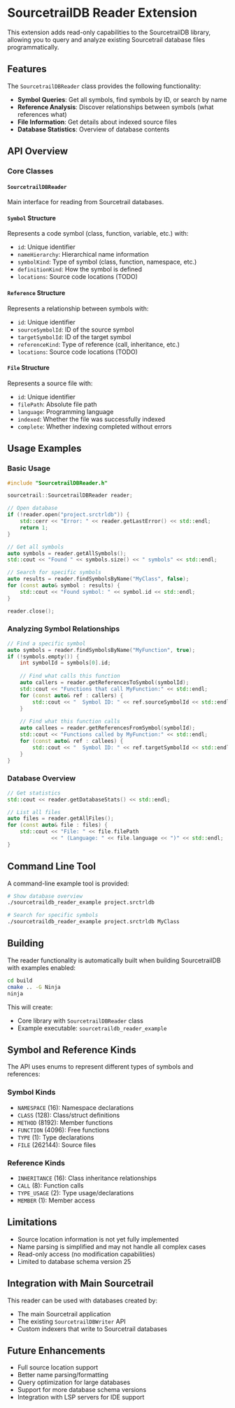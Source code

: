 # SourcetrailDB Reader Extension

This extension adds read-only capabilities to the SourcetrailDB library, allowing you to query and analyze existing Sourcetrail database files programmatically.

## Features

The `SourcetrailDBReader` class provides the following functionality:

- **Symbol Queries**: Get all symbols, find symbols by ID, or search by name
- **Reference Analysis**: Discover relationships between symbols (what references what)
- **File Information**: Get details about indexed source files
- **Database Statistics**: Overview of database contents

## API Overview

### Core Classes

#### `SourcetrailDBReader`
Main interface for reading from Sourcetrail databases.

#### `Symbol` Structure
Represents a code symbol (class, function, variable, etc.) with:
- `id`: Unique identifier
- `nameHierarchy`: Hierarchical name information
- `symbolKind`: Type of symbol (class, function, namespace, etc.)
- `definitionKind`: How the symbol is defined
- `locations`: Source code locations (TODO)

#### `Reference` Structure
Represents a relationship between symbols with:
- `id`: Unique identifier
- `sourceSymbolId`: ID of the source symbol
- `targetSymbolId`: ID of the target symbol
- `referenceKind`: Type of reference (call, inheritance, etc.)
- `locations`: Source code locations (TODO)

#### `File` Structure
Represents a source file with:
- `id`: Unique identifier
- `filePath`: Absolute file path
- `language`: Programming language
- `indexed`: Whether the file was successfully indexed
- `complete`: Whether indexing completed without errors

## Usage Examples

### Basic Usage

```cpp
#include "SourcetrailDBReader.h"

sourcetrail::SourcetrailDBReader reader;

// Open database
if (!reader.open("project.srctrldb")) {
    std::cerr << "Error: " << reader.getLastError() << std::endl;
    return 1;
}

// Get all symbols
auto symbols = reader.getAllSymbols();
std::cout << "Found " << symbols.size() << " symbols" << std::endl;

// Search for specific symbols
auto results = reader.findSymbolsByName("MyClass", false);
for (const auto& symbol : results) {
    std::cout << "Found symbol: " << symbol.id << std::endl;
}

reader.close();
```

### Analyzing Symbol Relationships

```cpp
// Find a specific symbol
auto symbols = reader.findSymbolsByName("MyFunction", true);
if (!symbols.empty()) {
    int symbolId = symbols[0].id;
    
    // Find what calls this function
    auto callers = reader.getReferencesToSymbol(symbolId);
    std::cout << "Functions that call MyFunction:" << std::endl;
    for (const auto& ref : callers) {
        std::cout << "  Symbol ID: " << ref.sourceSymbolId << std::endl;
    }
    
    // Find what this function calls
    auto callees = reader.getReferencesFromSymbol(symbolId);
    std::cout << "Functions called by MyFunction:" << std::endl;
    for (const auto& ref : callees) {
        std::cout << "  Symbol ID: " << ref.targetSymbolId << std::endl;
    }
}
```

### Database Overview

```cpp
// Get statistics
std::cout << reader.getDatabaseStats() << std::endl;

// List all files
auto files = reader.getAllFiles();
for (const auto& file : files) {
    std::cout << "File: " << file.filePath 
              << " (Language: " << file.language << ")" << std::endl;
}
```

## Command Line Tool

A command-line example tool is provided:

```bash
# Show database overview
./sourcetraildb_reader_example project.srctrldb

# Search for specific symbols
./sourcetraildb_reader_example project.srctrldb MyClass
```

## Building

The reader functionality is automatically built when building SourcetrailDB with examples enabled:

```bash
cd build
cmake .. -G Ninja
ninja
```

This will create:
- Core library with `SourcetrailDBReader` class
- Example executable: `sourcetraildb_reader_example`

## Symbol and Reference Kinds

The API uses enums to represent different types of symbols and references:

### Symbol Kinds
- `NAMESPACE` (16): Namespace declarations
- `CLASS` (128): Class/struct definitions  
- `METHOD` (8192): Member functions
- `FUNCTION` (4096): Free functions
- `TYPE` (1): Type declarations
- `FILE` (262144): Source files

### Reference Kinds
- `INHERITANCE` (16): Class inheritance relationships
- `CALL` (8): Function calls
- `TYPE_USAGE` (2): Type usage/declarations
- `MEMBER` (1): Member access

## Limitations

- Source location information is not yet fully implemented
- Name parsing is simplified and may not handle all complex cases
- Read-only access (no modification capabilities)
- Limited to database schema version 25

## Integration with Main Sourcetrail

This reader can be used with databases created by:
- The main Sourcetrail application
- The existing `SourcetrailDBWriter` API
- Custom indexers that write to Sourcetrail databases

## Future Enhancements

- Full source location support
- Better name parsing/formatting
- Query optimization for large databases
- Support for more database schema versions
- Integration with LSP servers for IDE support
